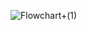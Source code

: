 ![Flowchart+(1)](https://user-images.githubusercontent.com/98890597/153443495-e10e1980-3448-4759-8a6b-cb32ff8d6ee5.png)

